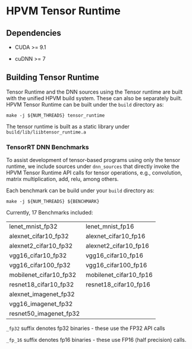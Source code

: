 # HPVM Tensor Runtime


## Dependencies

- CUDA >= 9.1

- cuDNN >= 7

## Building Tensor Runtime

Tensor Runtime and the DNN sources using the Tensor runtime are built with the unified HPVM build system. These 
can also be separately built. HPVM Tensor Runtime can be built under the `build` directory as:

```
make -j ${NUM_THREADS} tensor_runtime
```

The tensor runtime is built as a static library under `build/lib/liibtensor_runtime.a` 

### TensorRT DNN Benchmarks

To assist development of tensor-based programs using only the tensor runtime, we include 
sources under `dnn_sources` that directly invoke the HPVM Tensor Runtime API calls for tensor operations, e.g., convolution, matrix multiplication, 
add, relu, among others.

Each benchmark can be build under your `build` directory as:

```
make -j ${NUM_THREADS} ${BENCHMARK}
``` 

Currently, 17 Benchmarks included:

|                        |                        |
|------------------------|------------------------|
| lenet_mnist_fp32       | lenet_mnist_fp16       |
| alexnet_cifar10_fp32   | alexnet_cifar10_fp16   |
| alexnet2_cifar10_fp32  | alexnet2_cifar10_fp16  |
| vgg16_cifar10_fp32     | vgg16_cifar10_fp16     |
| vgg16_cifar100_fp32    | vgg16_cifar100_fp16    |
| mobilenet_cifar10_fp32 | mobilenet_cifar10_fp16 |
| resnet18_cifar10_fp32  | resnet18_cifar10_fp16  |
| alexnet_imagenet_fp32  |                        |
| vgg16_imagenet_fp32    |                        |
| resnet50_imagenet_fp32 |                        |

`_fp32` suffix denotes fp32 binaries - these use the FP32 API calls 

`_fp_16` suffix denotes fp16 binaries - these use FP16 (half precision) calls.

